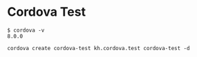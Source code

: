 # Cordova Test

```
$ cordova -v
8.0.0

cordova create cordova-test kh.cordova.test cordova-test -d
```